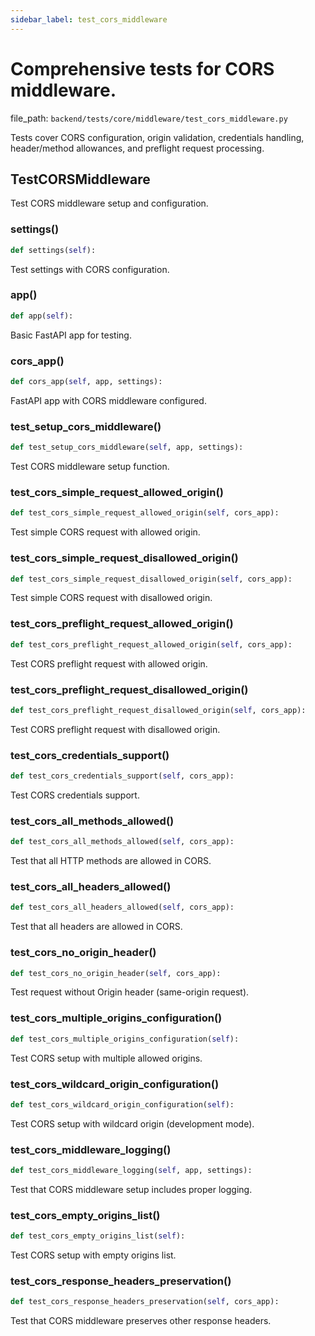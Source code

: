 ```yaml
---
sidebar_label: test_cors_middleware
---
```


# Comprehensive tests for CORS middleware.

  file_path: `backend/tests/core/middleware/test_cors_middleware.py`

Tests cover CORS configuration, origin validation, credentials handling,
header/method allowances, and preflight request processing.

## TestCORSMiddleware

Test CORS middleware setup and configuration.

### settings()

```python
def settings(self):
```

Test settings with CORS configuration.

### app()

```python
def app(self):
```

Basic FastAPI app for testing.

### cors_app()

```python
def cors_app(self, app, settings):
```

FastAPI app with CORS middleware configured.

### test_setup_cors_middleware()

```python
def test_setup_cors_middleware(self, app, settings):
```

Test CORS middleware setup function.

### test_cors_simple_request_allowed_origin()

```python
def test_cors_simple_request_allowed_origin(self, cors_app):
```

Test simple CORS request with allowed origin.

### test_cors_simple_request_disallowed_origin()

```python
def test_cors_simple_request_disallowed_origin(self, cors_app):
```

Test simple CORS request with disallowed origin.

### test_cors_preflight_request_allowed_origin()

```python
def test_cors_preflight_request_allowed_origin(self, cors_app):
```

Test CORS preflight request with allowed origin.

### test_cors_preflight_request_disallowed_origin()

```python
def test_cors_preflight_request_disallowed_origin(self, cors_app):
```

Test CORS preflight request with disallowed origin.

### test_cors_credentials_support()

```python
def test_cors_credentials_support(self, cors_app):
```

Test CORS credentials support.

### test_cors_all_methods_allowed()

```python
def test_cors_all_methods_allowed(self, cors_app):
```

Test that all HTTP methods are allowed in CORS.

### test_cors_all_headers_allowed()

```python
def test_cors_all_headers_allowed(self, cors_app):
```

Test that all headers are allowed in CORS.

### test_cors_no_origin_header()

```python
def test_cors_no_origin_header(self, cors_app):
```

Test request without Origin header (same-origin request).

### test_cors_multiple_origins_configuration()

```python
def test_cors_multiple_origins_configuration(self):
```

Test CORS setup with multiple allowed origins.

### test_cors_wildcard_origin_configuration()

```python
def test_cors_wildcard_origin_configuration(self):
```

Test CORS setup with wildcard origin (development mode).

### test_cors_middleware_logging()

```python
def test_cors_middleware_logging(self, app, settings):
```

Test that CORS middleware setup includes proper logging.

### test_cors_empty_origins_list()

```python
def test_cors_empty_origins_list(self):
```

Test CORS setup with empty origins list.

### test_cors_response_headers_preservation()

```python
def test_cors_response_headers_preservation(self, cors_app):
```

Test that CORS middleware preserves other response headers.
